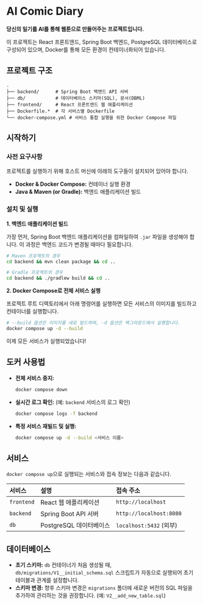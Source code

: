 # AI Comic Diary

**당신의 일기를 AI를 통해 웹툰으로 만들어주는 프로젝트입니다.**

이 프로젝트는 React 프론트엔드, Spring Boot 백엔드, PostgreSQL 데이터베이스로 구성되어 있으며, Docker를 통해 모든 환경이 컨테이너화되어 있습니다.

## 프로젝트 구조

```
.
├── backend/      # Spring Boot 백엔드 API 서버
├── db/           # 데이터베이스 스키마(SQL), 문서(DBML)
├── frontend/     # React 프론트엔드 웹 애플리케이션
├── Dockerfile.*  # 각 서비스별 Dockerfile
└── docker-compose.yml # 서비스 통합 실행을 위한 Docker Compose 파일
```

## 시작하기

### 사전 요구사항

프로젝트를 실행하기 위해 호스트 머신에 아래의 도구들이 설치되어 있어야 합니다.

- **Docker & Docker Compose:** 컨테이너 실행 환경
- **Java & Maven (or Gradle):** 백엔드 애플리케이션 빌드

### 설치 및 실행

**1. 백엔드 애플리케이션 빌드**

가장 먼저, Spring Boot 백엔드 애플리케이션을 컴파일하여 `.jar` 파일을 생성해야 합니다. 이 과정은 백엔드 코드가 변경될 때마다 필요합니다.

```bash
# Maven 프로젝트의 경우
cd backend && mvn clean package && cd ..

# Gradle 프로젝트의 경우
cd backend && ./gradlew build && cd ..
```

**2. Docker Compose로 전체 서비스 실행**

프로젝트 루트 디렉토리에서 아래 명령어를 실행하면 모든 서비스의 이미지를 빌드하고 컨테이너를 실행합니다.

```bash
# --build 옵션은 이미지를 새로 빌드하며, -d 옵션은 백그라운드에서 실행합니다.
docker compose up -d --build
```

이제 모든 서비스가 실행되었습니다!

## 도커 사용법

- **전체 서비스 중지:**
  ```bash
  docker compose down
  ```

- **실시간 로그 확인:** (예: `backend` 서비스의 로그 확인)
  ```bash
  docker compose logs -f backend
  ```

- **특정 서비스 재빌드 및 실행:**
  ```bash
  docker compose up -d --build <서비스 이름>
  ```

## 서비스

`docker compose up`으로 실행되는 서비스와 접속 정보는 다음과 같습니다.

| 서비스     | 설명                  | 접속 주소                  |
| :--------- | :-------------------- | :------------------------- |
| `frontend` | React 웹 애플리케이션 | `http://localhost`         |
| `backend`  | Spring Boot API 서버  | `http://localhost:8080`    |
| `db`       | PostgreSQL 데이터베이스 | `localhost:5432` (외부) |

## 데이터베이스

- **초기 스키마:** `db` 컨테이너가 처음 생성될 때, `db/migrations/V1__initial_schema.sql` 스크립트가 자동으로 실행되어 초기 테이블과 관계를 설정합니다.
- **스키마 변경:** 향후 스키마 변경은 `migrations` 폴더에 새로운 버전의 SQL 파일을 추가하여 관리하는 것을 권장합니다. (예: `V2__add_new_table.sql`)

